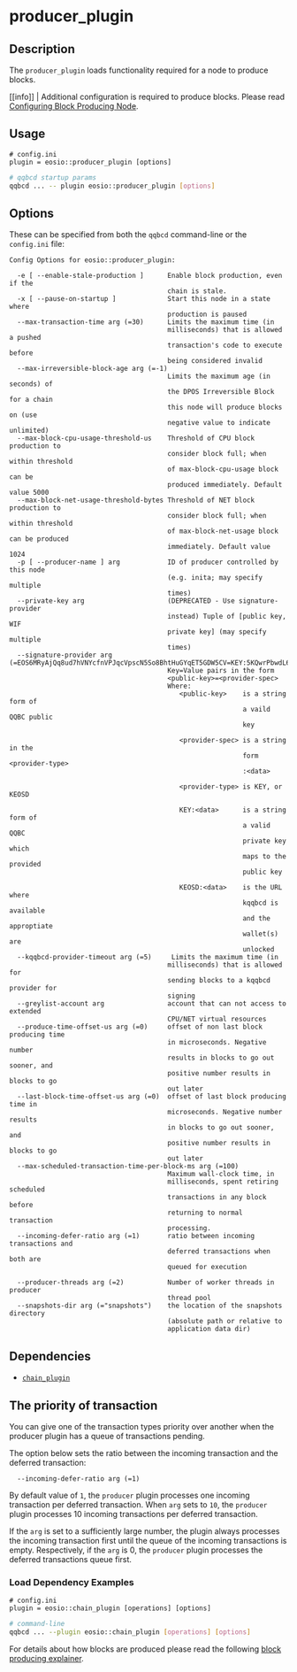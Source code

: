 # producer_plugin

## Description

The `producer_plugin` loads functionality required for a node to produce blocks.

[[info]]
| Additional configuration is required to produce blocks. Please read [Configuring Block Producing Node](../../02_usage/02_qqbcd-setups/00_producing-node.md).

## Usage

```console
# config.ini
plugin = eosio::producer_plugin [options]
```
```sh
# qqbcd startup params
qqbcd ... -- plugin eosio::producer_plugin [options]
```

## Options

These can be specified from both the `qqbcd` command-line or the `config.ini` file:

```console
Config Options for eosio::producer_plugin:

  -e [ --enable-stale-production ]      Enable block production, even if the 
                                        chain is stale.
  -x [ --pause-on-startup ]             Start this node in a state where 
                                        production is paused
  --max-transaction-time arg (=30)      Limits the maximum time (in 
                                        milliseconds) that is allowed a pushed 
                                        transaction's code to execute before 
                                        being considered invalid
  --max-irreversible-block-age arg (=-1)
                                        Limits the maximum age (in seconds) of 
                                        the DPOS Irreversible Block for a chain
                                        this node will produce blocks on (use 
                                        negative value to indicate unlimited)
  --max-block-cpu-usage-threshold-us    Threshold of CPU block production to 
                                        consider block full; when within threshold 
                                        of max-block-cpu-usage block can be 
                                        produced immediately. Default value 5000
  --max-block-net-usage-threshold-bytes Threshold of NET block production to 
                                        consider block full; when within threshold
                                        of max-block-net-usage block can be produced
                                        immediately. Default value 1024
  -p [ --producer-name ] arg            ID of producer controlled by this node 
                                        (e.g. inita; may specify multiple 
                                        times)
  --private-key arg                     (DEPRECATED - Use signature-provider 
                                        instead) Tuple of [public key, WIF 
                                        private key] (may specify multiple 
                                        times)
  --signature-provider arg (=EOS6MRyAjQq8ud7hVNYcfnVPJqcVpscN5So8BhtHuGYqET5GDW5CV=KEY:5KQwrPbwdL6PhXujxW37FSSQZ1JiwsST4cqQzDeyXtP79zkvFD3)
                                        Key=Value pairs in the form 
                                        <public-key>=<provider-spec>
                                        Where:
                                           <public-key>    is a string form of 
                                                           a vaild QQBC public
                                                           key
                                        
                                           <provider-spec> is a string in the 
                                                           form <provider-type>
                                                           :<data>
                                        
                                           <provider-type> is KEY, or KEOSD
                                        
                                           KEY:<data>      is a string form of 
                                                           a valid QQBC 
                                                           private key which 
                                                           maps to the provided
                                                           public key
                                        
                                           KEOSD:<data>    is the URL where 
                                                           kqqbcd is available 
                                                           and the approptiate 
                                                           wallet(s) are 
                                                           unlocked
  --kqqbcd-provider-timeout arg (=5)     Limits the maximum time (in 
                                        milliseconds) that is allowed for 
                                        sending blocks to a kqqbcd provider for 
                                        signing
  --greylist-account arg                account that can not access to extended
                                        CPU/NET virtual resources
  --produce-time-offset-us arg (=0)     offset of non last block producing time
                                        in microseconds. Negative number 
                                        results in blocks to go out sooner, and
                                        positive number results in blocks to go
                                        out later
  --last-block-time-offset-us arg (=0)  offset of last block producing time in 
                                        microseconds. Negative number results 
                                        in blocks to go out sooner, and 
                                        positive number results in blocks to go
                                        out later
  --max-scheduled-transaction-time-per-block-ms arg (=100)
                                        Maximum wall-clock time, in 
                                        milliseconds, spent retiring scheduled 
                                        transactions in any block before 
                                        returning to normal transaction 
                                        processing.
  --incoming-defer-ratio arg (=1)       ratio between incoming transactions and 
                                        deferred transactions when both are 
                                        queued for execution                                        
                                                                            
  --producer-threads arg (=2)           Number of worker threads in producer 
                                        thread pool
  --snapshots-dir arg (="snapshots")    the location of the snapshots directory
                                        (absolute path or relative to 
                                        application data dir)
```

## Dependencies

* [`chain_plugin`](../chain_plugin/index.md)

## The priority of transaction

You can give one of the transaction types priority over another when the producer plugin has a queue of transactions pending.

The option below sets the ratio between the incoming transaction and the deferred transaction:

```console
  --incoming-defer-ratio arg (=1)       
```

By default value of `1`, the `producer` plugin processes one incoming transaction per deferred transaction. When `arg` sets to `10`, the `producer` plugin processes 10 incoming transactions per deferred transaction. 

If the `arg` is set to a sufficiently large number, the plugin always processes the incoming transaction first until the queue of the incoming transactions is empty. Respectively, if the `arg` is 0, the `producer` plugin processes the deferred transactions queue first.


### Load Dependency Examples

```console
# config.ini
plugin = eosio::chain_plugin [operations] [options]
```
```sh
# command-line
qqbcd ... --plugin eosio::chain_plugin [operations] [options]
```

For details about how blocks are produced please read the following [block producing explainer](10_block-producing-explained.md).
